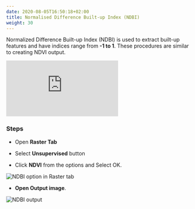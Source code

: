 ```yaml
---
date: 2020-08-05T16:50:18+02:00
title: Normalised Difference Built-up Index (NDBI)
weight: 30
---
```


Normalized Difference Built-up Index (NDBI) is used to extract built-up features and have indices range from **-1 to 1**. These procedures are similar to creating NDVI output.


![NDBI equation](http://www.sciweavers.org/tex2img.php?eq=%20%20%20NDBI%20%3D%20%5Cfrac%7BSWIR%20-%20NIR%7D%7BSWIR%20%2B%20NIR%7D%0A&bc=White&fc=Black&im=jpg&fs=12&ff=arev&edit=0)


### Steps

* Open **Raster Tab**

* Select **Unsupervised** button

* Click **NDVI** from the options and Select OK.

![NDBI option in Raster tab](/en/enhancement/ndbi/images/ndbi.png?classes=shadow)


* **Open Output image**.


![NDBI output](/en/enhancement/ndbi/images/output.png?classes=shadow)
